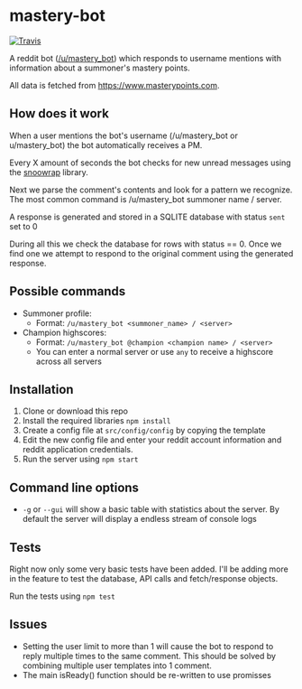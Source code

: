 mastery-bot
===========

[![Travis](https://img.shields.io/travis/Crecket/mastery-bot.svg)](https://travis-ci.org/Crecket/mastery-bot) 

A reddit bot ([/u/mastery_bot](https://www.reddit.com/user/mastery_bot/)) which responds to username mentions with information about a summoner's mastery points. 

All data is fetched from https://www.masterypoints.com.

## How does it work
When a user mentions the bot's username (/u/mastery_bot or u/mastery_bot) the bot automatically receives a PM. 

Every X amount of seconds the bot checks for new unread messages using the [snoowrap](https://github.com/not-an-aardvark/snoowrap) library.

Next we parse the comment's contents and look for a pattern we recognize. The most common command is /u/mastery_bot summoner name / server. 

A response is generated and stored in a SQLITE database with status `sent` set to 0

During all this we check the database for rows with status == 0. Once we find one we attempt to respond to the original comment using the generated response.

## Possible commands
- Summoner profile:
  - Format: `/u/mastery_bot <summoner_name> / <server>`
- Champion highscores:
  - Format: `/u/mastery_bot @champion <champion name> / <server>`
  - You can enter a normal server or use `any` to receive a highscore across all servers

## Installation
1. Clone or download this repo
2. Install the required libraries `npm install`
3. Create a config file at `src/config/config` by copying the template
4. Edit the new config file and enter your reddit account information and reddit application credentials.
5. Run the server using `npm start`

## Command line options
- `-g` or `--gui` will show a basic table with statistics about the server. By default the server will display a endless stream of console logs

## Tests
Right now only some very basic tests have been added. I'll be adding more in the feature to test the database, API calls and fetch/response objects.

Run the tests using `npm test`

## Issues
- Setting the user limit to more than 1 will cause the bot to respond to reply multiple times to the same comment. This should be solved by combining multiple user templates into 1 comment.
- The main isReady() function should be re-written to use promisses 


